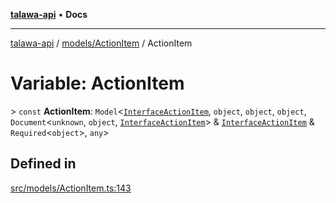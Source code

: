 [**talawa-api**](../../../README.md) • **Docs**

***

[talawa-api](../../../modules.md) / [models/ActionItem](../README.md) / ActionItem

# Variable: ActionItem

\> `const` **ActionItem**: `Model`\<[`InterfaceActionItem`](../interfaces/InterfaceActionItem.md), `object`, `object`, `object`, `Document`\<`unknown`, `object`, [`InterfaceActionItem`](../interfaces/InterfaceActionItem.md)\> & [`InterfaceActionItem`](../interfaces/InterfaceActionItem.md) & `Required`\<`object`\>, `any`\>

## Defined in

[src/models/ActionItem.ts:143](https://github.com/PalisadoesFoundation/talawa-api/blob/a6e7ac91b581c9109559657faf0f934f3eb41fe7/src/models/ActionItem.ts#L143)
